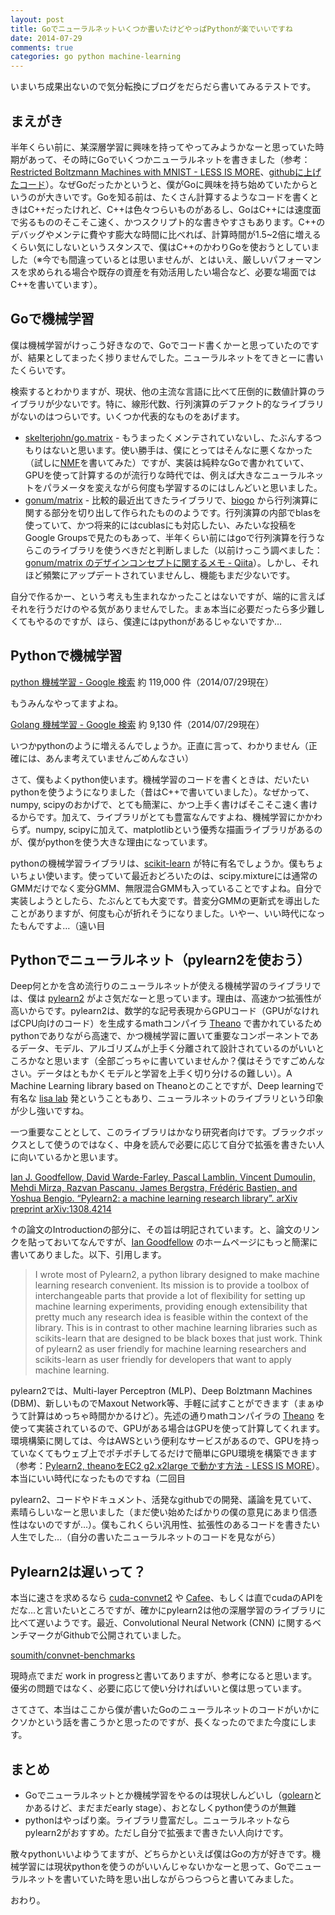 ```yaml
---
layout: post
title: Goでニューラルネットいくつか書いたけどやっぱPythonが楽でいいですね
date: 2014-07-29
comments: true
categories: go python machine-learning 
---
```


いまいち成果出ないので気分転換にブログをだらだら書いてみるテストです。

## まえがき

半年くらい前に、某深層学習に興味を持ってやってみようかなーと思っていた時期があって、その時にGoでいくつかニューラルネットを書きました（参考：[Restricted Boltzmann Machines with MNIST - LESS IS MORE](http://r9y9.github.io/blog/2014/03/06/restricted-boltzmann-machines-mnist/)、[githubに上げたコード](https://github.com/r9y9/nnet)）。なぜGoだったかというと、僕がGoに興味を持ち始めていたからというのが大きいです。Goを知る前は、たくさん計算するようなコードを書くときはC++だったけれど、C++は色々つらいものがあるし、GoはC++には速度面で劣るもののそこそこ速く、かつスクリプト的な書きやすさもあります。C++のデバッグやメンテに費やす膨大な時間に比べれば、計算時間が1.5~2倍に増えるくらい気にしないというスタンスで、僕はC++のかわりGoを使おうとしていました（※今でも間違っているとは思いませんが、とはいえ、厳しいパフォーマンスを求められる場合や既存の資産を有効活用したい場合など、必要な場面ではC++を書いています）。

## Goで機械学習

僕は機械学習がけっこう好きなので、Goでコード書くかーと思っていたのですが、結果としてまったく捗りませんでした。ニューラルネットをてきとーに書いたくらいです。

検索するとわかりますが、現状、他の主流な言語に比べて圧倒的に数値計算のライブラリが少ないです。特に、線形代数、行列演算のデファクト的なライブラリがないのはつらいです。いくつか代表的なものをあげます。

- [skelterjohn/go.matrix](https://github.com/skelterjohn/go.matrix) - もうまったくメンテされていないし、たぶんするつもりはないと思います。使い勝手は、僕にとってはそんなに悪くなかった（試しに[NMF](https://gist.github.com/r9y9/9030922)を書いてみた）ですが、実装は純粋なGoで書かれていて、GPUを使って計算するのが流行りな時代では、例えば大きなニューラルネットをパラメータを変えながら何度も学習するのにはしんどいと思いました。
- [gonum/matrix](https://github.com/gonum/matrix) - 比較的最近出てきたライブラリで、[biogo](https://code.google.com/p/biogo/) から行列演算に関する部分を切り出して作られたもののようです。行列演算の内部でblasを使っていて、かつ将来的にはcublasにも対応したい、みたいな投稿をGoogle Groupsで見たのもあって、半年くらい前にはgoで行列演算を行うならこのライブラリを使うべきだと判断しました（以前けっこう調べました：[gonum/matrix のデザインコンセプトに関するメモ - Qiita](http://qiita.com/r9y9/items/7f93a89e3a88bb4ed263)）。しかし、それほど頻繁にアップデートされていませんし、機能もまだ少ないです。

自分で作るかー、という考えも生まれなかったことはないですが、端的に言えばそれを行うだけのやる気がありませんでした。まぁ本当に必要だったら多少難しくてもやるのですが、ほら、僕達にはpythonがあるじゃないですか…

## Pythonで機械学習

[python 機械学習 - Google 検索](https://www.google.co.jp/search?q=python+%E6%A9%9F%E6%A2%B0%E5%AD%A6%E7%BF%92&oq=python+%E6%A9%9F%E6%A2%B0%E5%AD%A6%E7%BF%92) 約 119,000 件（2014/07/29現在）

もうみんなやってますよね。

[Golang 機械学習 - Google 検索](https://www.google.co.jp/search?q=Golang+%E6%A9%9F%E6%A2%B0%E5%AD%A6%E7%BF%92&oq=Golang+%E6%A9%9F%E6%A2%B0%E5%AD%A6%E7%BF%92) 約 9,130 件（2014/07/29現在）

いつかpythonのように増えるんでしょうか。正直に言って、わかりません（正確には、あんま考えていませんごめんなさい）

さて、僕もよくpython使います。機械学習のコードを書くときは、だいたいpythonを使うようになりました（昔はC++で書いていました）。なぜかって、numpy, scipyのおかげで、とても簡潔に、かつ上手く書けばそこそこ速く書けるからです。加えて、ライブラリがとても豊富なんですよね、機械学習にかかわらず。numpy, scipyに加えて、matplotlibという優秀な描画ライブラリがあるのが、僕がpythonを使う大きな理由になっています。

pythonの機械学習ライブラリは、[scikit-learn](http://scikit-learn.org/stable/) が特に有名でしょうか。僕もちょいちょい使います。使っていて最近おどろいたのは、scipy.mixtureには通常のGMMだけでなく変分GMM、無限混合GMMも入っていることですよね。自分で実装しようとしたら、たぶんとても大変です。昔変分GMMの更新式を導出したことがありますが、何度も心が折れそうになりました。いやー、いい時代になったもんですよ…（遠い目

## Pythonでニューラルネット（pylearn2を使おう）

Deep何とかを含め流行りのニューラルネットが使える機械学習のライブラリでは、僕は [pylearn2](https://github.com/lisa-lab/pylearn2) がよさ気だなーと思っています。理由は、高速かつ拡張性が高いからです。pylearn2は、数学的な記号表現からGPUコード（GPUがなければCPU向けのコード）を生成するmathコンパイラ [Theano](https://github.com/Theano/Theano) で書かれているためpythonでありながら高速で、かつ機械学習に置いて重要なコンポーネントであるデータ、モデル、アルゴリズムが上手く分離されて設計されているのがいいところかなと思います（全部ごっちゃに書いていませんか？僕はそうですごめんなさい。データはともかくモデルと学習を上手く切り分けるの難しい）。A Machine Learning library based on Theanoとのことですが、Deep learningで有名な [lisa lab](http://lisa.iro.umontreal.ca/index_en.html) 発ということもあり、ニューラルネットのライブラリという印象が少し強いですね。

一つ重要なこととして、このライブラリはかなり研究者向けです。ブラックボックスとして使うのではなく、中身を読んで必要に応じて自分で拡張を書きたい人に向いているかと思います。

[Ian J. Goodfellow, David Warde-Farley, Pascal Lamblin, Vincent Dumoulin, Mehdi Mirza, Razvan Pascanu, James Bergstra, Frédéric Bastien, and Yoshua Bengio. “Pylearn2: a machine learning research library”. arXiv preprint arXiv:1308.4214](http://arxiv.org/pdf/1308.4214v1.pdf)

↑の論文のIntroductionの部分に、その旨は明記されています。と、論文のリンクを貼っておいてなんですが、[Ian Goodfellow](http://www-etud.iro.umontreal.ca/~goodfeli/) のホームページにもっと簡潔に書いてありました。以下、引用します。

> I wrote most of Pylearn2, a python library designed to make machine learning research convenient. Its mission is to provide a toolbox of interchangeable parts that provide a lot of flexibility for setting up machine learning experiments, providing enough extensibility that pretty much any research idea is feasible within the context of the library. This is in contrast to other machine learning libraries such as scikits-learn that are designed to be black boxes that just work. Think of pylearn2 as user friendly for machine learning researchers and scikits-learn as user friendly for developers that want to apply machine learning.

pylearn2では、Multi-layer Perceptron (MLP)、Deep Bolztmann Machines (DBM)、新しいものでMaxout Network等、手軽に試すことができます（まぁゆうて計算はめっちゃ時間かかるけど）。先述の通りmathコンパイラの [Theano](https://github.com/Theano/Theano) を使って実装されているので、GPUがある場合はGPUを使って計算してくれます。環境構築に関しては、今はAWSという便利なサービスがあるので、GPUを持っていなくてもウェブ上でポチポチしてるだけで簡単にGPU環境を構築できます（参考：[Pylearn2, theanoをEC2 g2.x2large で動かす方法 - LESS IS MORE](http://r9y9.github.io/blog/2014/07/20/pylearn2-on-ec2-g2-2xlarge/)）。本当にいい時代になったものですね（二回目

pylearn2、コードやドキュメント、活発なgithubでの開発、議論を見ていて、素晴らしいなーと思いました（まだ使い始めたばかりの僕の意見にあまり信憑性はないのですが…）。僕もこれくらい汎用性、拡張性のあるコードを書きたい人生でした…（自分の書いたニューラルネットのコードを見ながら）

## Pylearn2は遅いって？

本当に速さを求めるなら [cuda-convnet2](https://code.google.com/p/cuda-convnet2/) や [Cafee](http://caffe.berkeleyvision.org/)、もしくは直でcudaのAPIをだな…と言いたいところですが、確かにpylearn2は他の深層学習のライブラリに比べて遅いようです。最近、Convolutional Neural Network (CNN) に関するベンチマークがGithubで公開されていました。

[soumith/convnet-benchmarks](https://github.com/soumith/convnet-benchmarks)

現時点でまだ work in progressと書いてありますが、参考になると思います。優劣の問題ではなく、必要に応じて使い分ければいいと僕は思っています。

さてさて、本当はここから僕が書いたGoのニューラルネットのコードがいかにクソかという話を書こうかと思ったのですが、長くなったのでまた今度にします。

## まとめ

- Goでニューラルネットとか機械学習をやるのは現状しんどいし（[golearn](https://github.com/sjwhitworth/golearn)とかあるけど、まだまだearly stage）、おとなしくpython使うのが無難
- pythonはやっぱり楽。ライブラリ豊富だし。ニューラルネットならpylearn2がおすすめ。ただし自分で拡張まで書きたい人向けです。

散々pythonいいよゆうてますが、どちらかといえば僕はGoの方が好きです。機械学習には現状pythonを使うのがいいんじゃないかなーと思って、Goでニューラルネットを書いていた時を思い出しながらつらつらと書いてみました。

おわり。
